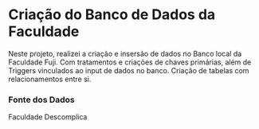 # Criação do Banco de Dados da Faculdade

Neste projeto, realizei a criação e insersão de dados no Banco local da Faculdade Fuji. Com tratamentos e criações de chaves primárias, além de Triggers vinculados ao input de dados no banco.
Criação de tabelas com relacionamentos entre si.

### Fonte dos Dados
Faculdade Descomplica
